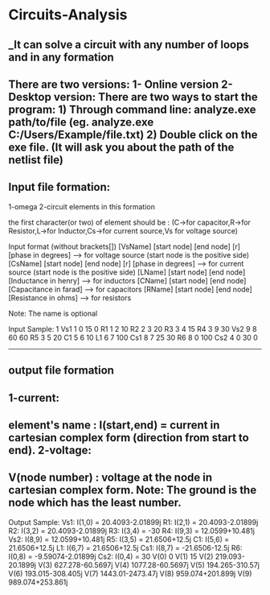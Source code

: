 # Circuits-Analysis
_It can solve a circuit with any number of loops and in any formation
---------------------------------------
There are two versions:
1- Online version
2- Desktop version:
	There are two ways to start the program:
		1) Through command line: analyze.exe path/to/file (eg. analyze.exe C:/Users/Example/file.txt)
		2) Double click on the exe file. (It will ask you about the path of the netlist file)
-------
Input file formation:
---------------------
1-omega
2-circuit elements in this formation 

the first character(or two) of element should be :
(C->for capacitor,R->for Resistor,L->for Inductor,Cs->for current source,Vs for voltage source)

Input format (without brackets[])
[VsName] [start node] [end node] [r] [phase in degrees]	--> for voltage source (start node is the positive side)
[CsName] [start node] [end node] [r] [phase in degrees]	--> for current source (start node is the positive side)
[LName] [start node] [end node] [Inductance in henry]	--> for inductors
[CName] [start node] [end node] [Capacitance in farad]	--> for capacitors
[RName] [start node] [end node] [Resistance in ohms]	--> for resistors

Note: The name is optional

Input Sample:
1
Vs1 1 0 15 0
R1 1 2 10
R2 2 3 20
R3 3 4 15
R4 3 9 30
Vs2 9 8 60 60
R5 3 5 20
C1 5 6 10
L1 6 7 100
Cs1 8 7 25 30
R6 8 0 100
Cs2 4 0 30 0

---------------------------------------
output file formation
---------------------
1-current:
----------
element's name : I(start,end) = current in cartesian complex form (direction from start to end).
2-voltage:
----------
V(node number) : voltage at the node in cartesian complex form.
Note: The ground is the node which has the least number.
----------------------------------------

Output Sample:
Vs1: I(1,0) = 20.4093-2.01899j
R1: I(2,1) = 20.4093-2.01899j
R2: I(3,2) = 20.4093-2.01899j
R3: I(3,4) = -30
R4: I(9,3) = 12.0599+10.481j
Vs2: I(8,9) = 12.0599+10.481j
R5: I(3,5) = 21.6506+12.5j
C1: I(5,6) = 21.6506+12.5j
L1: I(6,7) = 21.6506+12.5j
Cs1: I(8,7) = -21.6506-12.5j
R6: I(0,8) = -9.59074-2.01899j
Cs2: I(0,4) = 30
V(0) 0
V(1) 15
V(2) 219.093-20.1899j
V(3) 627.278-60.5697j
V(4) 1077.28-60.5697j
V(5) 194.265-310.57j
V(6) 193.015-308.405j
V(7) 1443.01-2473.47j
V(8) 959.074+201.899j
V(9) 989.074+253.861j
